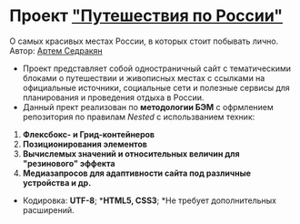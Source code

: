 # Проект ["Путешествия по России"](https://artemsedrakyan.github.io/russian-travel/)
О самых красивых местах России, в которых стоит побывать лично.
Автор: [Артем Седракян](https://github.com/ArtemSedrakyan)

* Проект представляет собой одностраничный сайт с тематическими блоками о путешествии и живописных местах с ссылками на официальные источники, социальные сети и полезные сервисы для планирования и проведения отдыха в России.
* Данный прект реализован по **методологии БЭМ** с офрмлением репозитория по правилам _Nested_ с использванием техник:

1. **Флексбокс- и Грид-контейнеров**
2. **Позиционирования элементов**
3. **Вычислемых значений и относительных величин для "резинового" эффекта**
4. **Медиазапросов для адаптивности сайта под различные устройства и др.**

* Кодировка: **UTF-8**;
***HTML5, CSS3**;
*Не требует дополнительных расширений.
